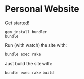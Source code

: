 Personal Website
================

Get started!

    gem install bundler
    bundle


Run (with watch) the site with:

    bundle exec rake


Just build the site with:

    bundle exec rake build
